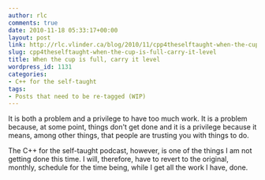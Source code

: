 ```yaml
---
author: rlc
comments: true
date: 2010-11-18 05:33:17+00:00
layout: post
link: http://rlc.vlinder.ca/blog/2010/11/cpp4theselftaught-when-the-cup-is-full-carry-it-level/
slug: cpp4theselftaught-when-the-cup-is-full-carry-it-level
title: When the cup is full, carry it level
wordpress_id: 1131
categories:
- C++ for the self-taught
tags:
- Posts that need to be re-tagged (WIP)
---
```


It is both a problem and a privilege to have too much work. It is a problem because, at some point, things don't get done and it is a privilege because it means, among other things, that people are trusting you with things to do.

The C++ for the self-taught podcast, however, is one of the things I am not getting done this time. I will, therefore, have to revert to the original, monthly, schedule for the time being, while I get all the work I have, done.
